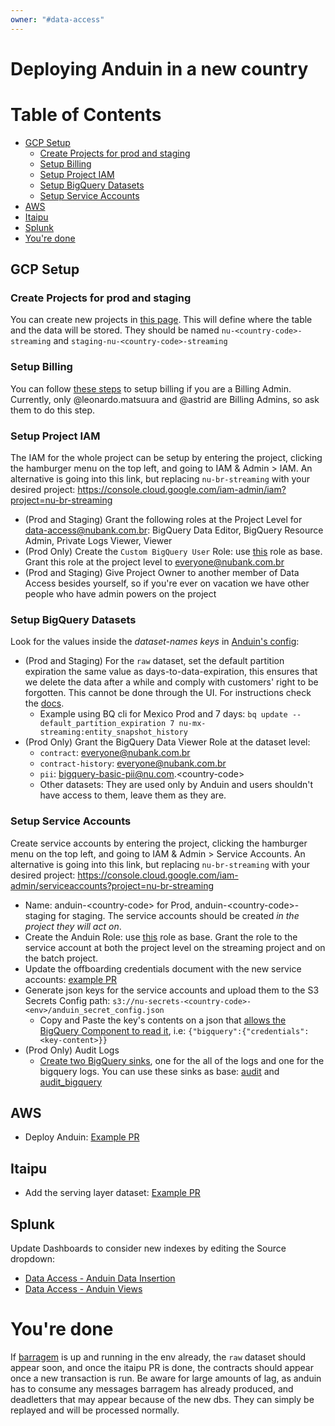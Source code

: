 ```yaml
---
owner: "#data-access"
---
```


<!-- markdownlint-disable -->

# Deploying Anduin in a new country

Table of Contents
=================

* [GCP Setup](#gcp-setup)
  * [Create Projects for prod and staging](#create-projects-for-prod-and-staging)
  * [Setup Billing](#setup-billing)
  * [Setup Project IAM](#setup-project-iam)
  * [Setup BigQuery Datasets](#setup-bigquery-datasets)
  * [Setup Service Accounts](#setup-service-accounts)
* [AWS](#aws)
* [Itaipu](#itaipu)
* [Splunk](#splunk)
* [You're done](#youre-done)

## GCP Setup

### Create Projects for prod and staging

You can create new projects in [this page](https://console.cloud.google.com/projectcreate). This will define where the table and the data will be stored. They should be named `nu-<country-code>-streaming` and `staging-nu-<country-code>-streaming`

### Setup Billing

You can follow [these steps](https://cloud.google.com/billing/docs/how-to/modify-project) to setup billing if you are a Billing Admin. Currently, only @leonardo.matsuura and @astrid are Billing Admins, so ask them to do this step.

### Setup Project IAM

The IAM for the whole project can be setup by entering the project, clicking the hamburger menu on the top left, and going to IAM & Admin > IAM. An alternative is going into this link, but replacing `nu-br-streaming` with your desired project: https://console.cloud.google.com/iam-admin/iam?project=nu-br-streaming

- (Prod and Staging) Grant the following roles at the Project Level for data-access@nubank.com.br: BigQuery Data Editor, BigQuery Resource Admin, Private Logs Viewer, Viewer
- (Prod Only) Create the `Custom BigQuery User` Role: use [this](https://console.cloud.google.com/iam-admin/roles/details/projects%3Cnu-co-streaming%3Croles%3CCustomRole368?project=nu-co-streaming) role as base. Grant this role at the project level to everyone@nubank.com.br
- (Prod and Staging) Give Project Owner to another member of Data Access besides yourself, so if you're ever on vacation we have other people who have admin powers on the project

### Setup BigQuery Datasets

Look for the values inside the *dataset-names keys* in [Anduin's config](https://github.com/nubank/anduin/blob/master/resources/anduin_config.json.base):

- (Prod and Staging) For the `raw` dataset, set the default partition expiration the same value as days-to-data-expiration, this ensures that we delete the data after a while and comply with customers' right to be forgotten. This cannot be done through the UI. For instructions check the [docs](https://cloud.google.com/bigquery/docs/updating-datasets#partition-expiration).
  - Example using BQ cli for Mexico Prod and 7 days: `bq update --default_partition_expiration 7 nu-mx-streaming:entity_snapshot_history`
- (Prod Only) Grant the BigQuery Data Viewer Role at the dataset level:
  - `contract`: everyone@nubank.com.br
  - `contract-history`: everyone@nubank.com.br
  - `pii`: bigquery-basic-pii@nu.com.\<country-code\>
  - Other datasets: They are used only by Anduin and users shouldn't have access to them, leave them as they are.

### Setup Service Accounts

Create service accounts by entering the project, clicking the hamburger menu on the top left, and going to IAM & Admin > Service Accounts. An alternative is going into this link, but replacing `nu-br-streaming` with your desired project: https://console.cloud.google.com/iam-admin/serviceaccounts?project=nu-br-streaming
- Name: anduin-\<country-code\> for Prod, anduin-\<country-code\>-staging for staging. The service accounts should be created *in the project they will act on*.
- Create the Anduin Role: use [this](https://console.cloud.google.com/iam-admin/roles/details/projects%3Cnu-co-streaming%3Croles%3CCustomRole?project=nu-co-streaming) role as base. Grant the role to the service account at both the project level on the streaming project and on the batch project.
- Update the offboarding credentials document with the new service accounts: [example PR](https://github.com/nubank/data-access/pull/188)
- Generate json keys for the service accounts and upload them to the S3 Secrets Config path: `s3://nu-secrets-<country-code>-<env>/anduin_secret_config.json`
  - Copy and Paste the key's contents on a json that [allows the BigQuery Component to read it](https://github.com/nubank/anduin/blob/40d459a/src/anduin/components/bigquery_streaming_table_manager.clj#L48), i.e: `{"bigquery":{"credentials": <key-content>}}`
- (Prod Only) Audit Logs
  - [Create two BigQuery sinks](https://cloud.google.com/logging/docs/export/configure_export_v2#creating_sink), one for the all of the logs and one for the bigquery logs. You can use these sinks as base: [audit](https://console.cloud.google.com/logs/router/sink/projects%2Fnu-co-streaming%2Fsinks%2FEverything?project=nu-co-streaming) and [audit_bigquery](https://console.cloud.google.com/logs/router/sink/projects%2Fnu-co-streaming%2Fsinks%2FBigQueryAuditMetadata?project=nu-co-streaming)

## AWS

 - Deploy Anduin: [Example PR](https://github.com/nubank/definition/pull/13406)

## Itaipu

 - Add the serving layer dataset: [Example PR](https://github.com/nubank/itaipu/pull/19085)

## Splunk

Update Dashboards to consider new indexes by editing the Source dropdown:
 - [Data Access - Anduin Data Insertion](https://nubank.splunkcloud.com/en-US/app/search/data_access__anduin_data_insertion?form.index=main&form.prototype=&form.search=)
 - [Data Access - Anduin Views](https://nubank.splunkcloud.com/en-US/app/search/data_access__anduin_views?form.index=main&form.table_id=)

# You're done

If [barragem](https://github.com/nubank/barragem/) is up and running in the env already, the `raw` dataset should appear soon, and once the itaipu PR is done, the contracts should appear once a new transaction is run. Be aware for large amounts of lag, as anduin has to consume any messages barragem has already produced, and deadletters that may appear because of the new dbs. They can simply be replayed and will be processed normally.
